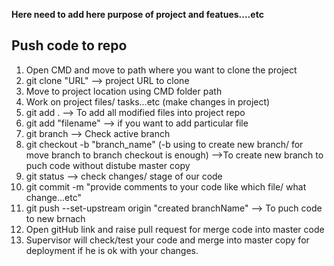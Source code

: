 **Here need to add here purpose of project and featues....etc**


**Push code to repo**
------------------
1. Open CMD and move to path where you want to clone the project
2. git clone "URL" --> project URL to clone
3. Move to project location using CMD folder path
4. Work on project files/ tasks...etc (make changes in project)
5. git add . --> To add all modified files into project repo
6. git add "filename" --> if you want to add particular file
7. git branch --> Check active branch
8. git checkout -b "branch_name" (-b using to create new branch/ for move branch to branch checkout is enough) -->To create new branch to puch code without distube master copy
9. git status --> check changes/ stage of our code
10. git commit -m "provide comments to your code like which file/ what change...etc"
11. git push --set-upstream origin "created branchName" --> To puch code to new brnach
12. Open gitHub link and raise pull request for merge code into master code
13. Supervisor will check/test your code and merge into master copy for deployment if he is ok with your changes.
    
